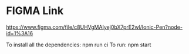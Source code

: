 # FIGMA Link
https://www.figma.com/file/c8UHVgMAIyej0bX7prE2wl/Ionic-Pen?node-id=1%3A16


To install all the dependencies: npm run ci
To run: npm start
